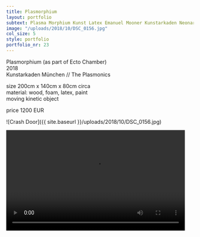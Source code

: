 ```yaml
---
title: Plasmorphium
layout: portfolio
subtext: Plasma Morphium Kunst Latex Emanuel Mooner Kunstarkaden Neonart neonkunst München
image: "/uploads/2018/10/DSC_0156.jpg"
col_size: 5
style: portfolio
portfolio_nr: 23
---
```


Plasmorphium (as part of Ecto Chamber)  
2018  
Kunstarkaden München // The Plasmonics

size 200cm x 140cm x 80cm circa  
material: wood, foam, latex, paint  
moving kinetic object

price 1200 EUR

![Crash Door]({{ site.baseurl }}/uploads/2018/10/DSC_0156.jpg)

<div style="width: 480px;" class="wp-video"><video class="wp-video-shortcode" id="video-1062-1" width="480" height="270" preload="metadata" controls="controls"><source type="video/mp4" src="{{ site.baseurl }}/uploads/2018/10/plasmonics2.m4v?_=1"><a href="{{ site.baseurl }}/uploads/2018/10/plasmonics2.m4v">{{ site.baseurl }}/uploads/2018/10/plasmonics2.m4v</a></video></div>
